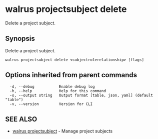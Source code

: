 # walrus projectsubject delete

Delete a project subject.

## Synopsis

Delete a project subject.

```
walrus projectsubject delete <subjectrolerelationship> [flags]
```

## Options inherited from parent commands

```
  -d, --debug           Enable debug log
  -h, --help            Help for this command
  -o, --output string   Output format [table, json, yaml] (default "table")
  -v, --version         Version for CLI
```

## SEE ALSO

* [walrus projectsubject](walrus_projectsubject)	 - Manage project subjects

